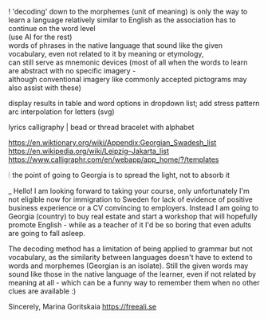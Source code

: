 
! 'decoding' down to the morphemes (unit of meaning) is only the way to learn a language relatively similar to English as the association has to continue on the word level  
(use AI for the rest)  
words of phrases in the native language that sound like the given vocabulary, even not related to it by meaning or etymology,  
can still serve as mnemonic devices (most of all when the words to learn are abstract with no specific imagery -  
although conventional imagery like commonly accepted pictograms may also assist with these)

display results in table and word options in dropdown list; add stress pattern  
arc interpolation for letters (svg)  
  
lyrics calligraphy | bead or thread bracelet with alphabet  
  
https://en.wiktionary.org/wiki/Appendix:Georgian_Swadesh_list  
https://en.wikipedia.org/wiki/Leipzig–Jakarta_list  
https://www.calligraphr.com/en/webapp/app_home/?/templates  
  
🕯 the point of going to Georgia is to spread the light, not to absorb it  

_
Hello!
I am looking forward to taking your course, only unfortunately I'm not eligible now for immigration to Sweden for lack of evidence of positive business experience or a CV convincing to employers.
Instead I am going to Georgia (country) to buy real estate and start a workshop that will hopefully promote English - while as a teacher of it I'd be so boring that even adults are going to fall asleep.

The decoding method has a limitation of being applied to grammar but not vocabulary, as the similarity between languages doesn't have to extend to words and morphemes (Georgian is an isolate).
Still the given words may sound like those in the native language of the learner, even if not related by meaning at all - which can be a funny way to remember them when no other clues are available :)

Sincerely,
Marina Goritskaia
https://freeali.se
